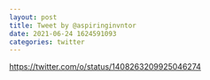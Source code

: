 ```yaml
--- 
layout: post 
title: Tweet by @aspiringinvntor 
date: 2021-06-24 1624591093 
categories: twitter 
--- 
```

https://twitter.com/o/status/1408263209925046274